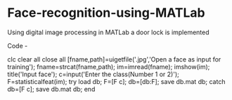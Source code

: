 # Face-recognition-using-MATLab
Using digital image processing in MATLab a door lock is implemented

Code -



clc
clear all
close all
[fname,path]=uigetfile('.jpg','Open a face as input for training');
fname=strcat(fname,path);
im=imread(fname);
imshow(im);
title('Input face');
c=input('Enter the class(Number 1 or 2)');
F=statisticalfeat(im);
try
    load db;
    F=[F c];
    db=[db:F];
    save db.mat db;
catch
    db=[F c];
    save db.mat db;
end
